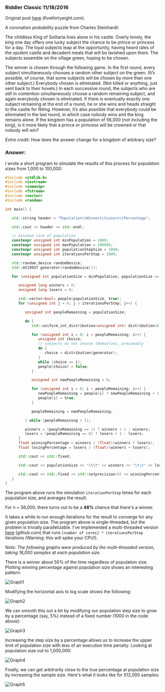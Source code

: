 ### Riddler Classic 11/18/2016

Original post [here](https://fivethirtyeight.com/features/the-puzzle-of-the-lonesome-king/) (fivethirtyeight.com).

A coronation probability puzzle from Charles Steinhardt:

The childless King of Solitaria lives alone in his castle. Overly lonely, the king one day offers one lucky subject the chance to be prince or princess for a day. The loyal subjects leap at the opportunity, having heard tales of the opulent castle and decadent meals that will be lavished upon them. The subjects assemble on the village green, hoping to be chosen.

The winner is chosen through the following game. In the first round, every subject simultaneously chooses a random other subject on the green. (It’s possible, of course, that some subjects will be chosen by more than one other subject.) Everybody chosen is eliminated. (Not killed or anything, just sent back to their hovels.) In each successive round, the subjects who are still in contention simultaneously choose a random remaining subject, and again everybody chosen is eliminated. If there is eventually exactly one subject remaining at the end of a round, he or she wins and heads straight to the castle for fêting. However, it’s also possible that everybody could be eliminated in the last round, in which case nobody wins and the king remains alone. If the kingdom has a population of 56,000 (not including the king), is it more likely that a prince or princess will be crowned or that nobody will win?

_Extra credit_: How does the answer change for a kingdom of arbitrary size?

### Answer:

I wrote a short program to simulate the results of this process for population sizes from 1,000 to 100,000:

```c++
#include <stdlib.h>
#include <iostream>
#include <iomanip>
#include <fstream>
#include <vector>
#include <random>

int main() {

   std::string header = "Population\tWinners\tLosers\tPercentage";

   std::cout << header << std::endl;

   // minimum size of population
   constexpr unsigned int minPopulation = 1000;
   constexpr unsigned int maxPopulation = 100000;
   constexpr unsigned int populationStepSize = 1000;
   constexpr unsigned int iterationsPerStep = 1000;

   std::random_device randomDevice;
   std::mt19937 generator(randomDevice());

   for (unsigned int populationSize = minPopulation; populationSize <= maxPopulation; populationSize += populationStepSize) {

      unsigned long winners = 0;
      unsigned long losers = 0;

      std::vector<bool> people(populationSize, true);
      for (unsigned int j = 0; j < iterationsPerStep; j++) {

         unsigned int peopleRemaining = populationSize;

         do {
            std::uniform_int_distribution<unsigned int> distribution(0, peopleRemaining - 1);

            for (unsigned int i = 0; i < peopleRemaining; i++) {
               unsigned int choice;
               // subjects do not choose themselves, presumably
               do {
                  choice = distribution(generator);
               }
               while (choice == i);
               people[choice] = false;
            }

            unsigned int newPeopleRemaining = 0;

            for (unsigned int i = 0; i < peopleRemaining; i++) {
               newPeopleRemaining = people[i] ? newPeopleRemaining + 1 : newPeopleRemaining;
               people[i] = true;
            }

            peopleRemaining = newPeopleRemaining;

         } while (peopleRemaining > 1);

         winners = (peopleRemaining == 1) ? winners + 1 : winners;
         losers = (peopleRemaining == 0) ? losers + 1 : losers;
      }
      float winningPercentage = winners / (float)(winners + losers);
      float losingPercentage = losers / (float)(winners + losers);

      std::cout << std::fixed;

      std::cout << populationSize << "\t\t" << winners << "\t\t" << losers << "\t\t";

      std::cout << std::fixed << std::setprecision(4) << winningPercentage << std::endl;
   }
}
```

The program above runs the simulation `iterationPerStep` times for each population size, and averages the result. 

For n = 56,000, there turns out to be a <strong>48%</strong> chance that there's a winner. 

It takes a while to run enough iterations for the result to converge for any given population size. The program above is single-threaded, but the problem is trivially parallelizable. I've implemented a multi-threaded version [here](https://github.com/danielthompson/riddler-solitaria/blob/master/multithreaded.cpp) (github.com) that runs `[number of cores] * iterationsPerStep` iterations (Warning: this will spike your CPU!). 

_Note: The following graphs were produced by the multi-threaded version, taking 16,000 samples at each population size._

There is a winner about 50% of the time regardless of population size. Plotting winning percentage against population size shows an interesting pattern:

![Graph1](Graph1.png)

Modifying the horizontal axis to log scale shows the following:

![Graph2](Graph2.png)

We can smooth this out a bit by modifying our population step size to grow by a percentage (say, 5%) instead of a fixed number (1000 in the code above):

![Graph3](Graph3.png)

Increasing the step size by a percentage allows us to increase the upper limit of population size with less of an execution time penalty. Looking at population size out to 1,000,000:

![Graph4](Graph4.png)

Finally, we can get arbitrarily close to the true percentage at population size by increasing the sample size. Here's what it looks like for 512,000 samples:

![Graph5](Graph5.png)

